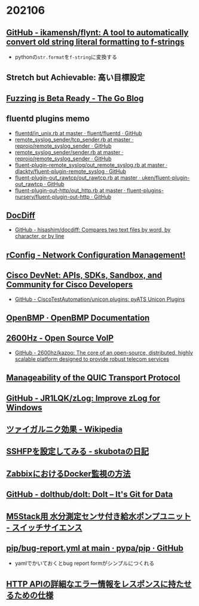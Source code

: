 # 202106

## [GitHub - ikamensh/flynt: A tool to automatically convert old string literal formatting to f-strings](https://github.com/ikamensh/flynt)
- pythonの`str.format`を`f-string`に変換する

## Stretch but Achievable: 高い目標設定

## [Fuzzing is Beta Ready - The Go Blog](https://blog.golang.org/fuzz-beta)

## fluentd plugins memo
- [fluentd/in_unix.rb at master · fluent/fluentd · GitHub](https://github.com/fluent/fluentd/blob/master/lib/fluent/plugin/in_unix.rb)
- [remote_syslog_sender/tcp_sender.rb at master · reproio/remote_syslog_sender · GitHub](https://github.com/reproio/remote_syslog_sender/blob/master/lib/remote_syslog_sender/tcp_sender.rb)
- [remote_syslog_sender/sender.rb at master · reproio/remote_syslog_sender · GitHub](https://github.com/reproio/remote_syslog_sender/blob/master/lib/remote_syslog_sender/sender.rb)
- [fluent-plugin-remote_syslog/out_remote_syslog.rb at master · dlackty/fluent-plugin-remote_syslog · GitHub](https://github.com/dlackty/fluent-plugin-remote_syslog/blob/master/lib/fluent/plugin/out_remote_syslog.rb)
- [fluent-plugin-out_rawtcp/out_rawtcp.rb at master · uken/fluent-plugin-out_rawtcp · GitHub](https://github.com/uken/fluent-plugin-out_rawtcp/blob/master/lib/fluent/plugin/out_rawtcp.rb)
- [fluent-plugin-out-http/out_http.rb at master · fluent-plugins-nursery/fluent-plugin-out-http · GitHub](https://github.com/fluent-plugins-nursery/fluent-plugin-out-http/blob/master/lib/fluent/plugin/out_http.rb)

## [DocDiff](http://www.kt.rim.or.jp/~hisashim/docdiff/)
  - [GitHub - hisashim/docdiff: Compares two text files by word, by character, or by line](https://github.com/hisashim/docdiff)

## [rConfig - Network Configuration Management!](https://www.rconfig.com/)

## [Cisco DevNet: APIs, SDKs, Sandbox, and Community for Cisco Developers](https://developer.cisco.com/pyats/)
- [GitHub - CiscoTestAutomation/unicon.plugins: pyATS Unicon Plugins](https://github.com/CiscoTestAutomation/unicon.plugins)

## [OpenBMP · OpenBMP Documentation](https://www.openbmp.org/)

## [2600Hz - Open Source VoIP](https://www.2600hz.org/)
- [GitHub - 2600hz/kazoo: The core of an open-source, distributed, highly scalable platform designed to provide robust telecom services](https://github.com/2600hz/kazoo)

## [Manageability of the QUIC Transport Protocol](https://t.co/jdpbtGECYz)

## [GitHub - JR1LQK/zLog: Improve zLog for Windows](https://github.com/JR1LQK/zLog)

## [ツァイガルニク効果 - Wikipedia](https://ja.wikipedia.org/wiki/%E3%83%84%E3%82%A1%E3%82%A4%E3%82%AC%E3%83%AB%E3%83%8B%E3%82%AF%E5%8A%B9%E6%9E%9C)

## [SSHFPを設定してみる - skubotaの日記](https://skubota.hatenadiary.org/entry/20100304/1267660727)

## [ZabbixにおけるDocker監視の方法](https://assets.zabbix.com/img/zabconf2015_jp/presentations/04_zabconf2015_watanabe.pdf)

## [GitHub - dolthub/dolt: Dolt – It's Git for Data](https://github.com/dolthub/dolt)

## [M5Stack用 水分測定センサ付き給水ポンプユニット - スイッチサイエンス](https://www.switch-science.com/catalog/6913/)

## [pip/bug-report.yml at main · pypa/pip · GitHub](https://github.com/pypa/pip/blob/main/.github/ISSUE_TEMPLATE/bug-report.yml)
- yamlでかいておくとbug report formがシンプルにつくれる

## [HTTP APIの詳細なエラー情報をレスポンスに持たせるための仕様](https://www.eisbahn.jp/yoichiro/2017/01/rfc_7807.html)
